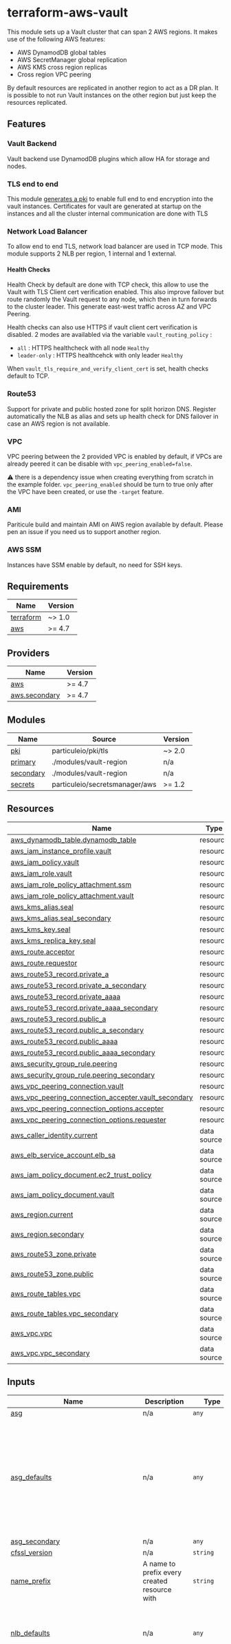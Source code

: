 # terraform-aws-vault

This module sets up a Vault cluster that can span 2 AWS regions. It makes use of
the following AWS features:

* AWS DynamodDB global tables
* AWS SecretManager global replication
* AWS KMS cross region replicas
* Cross region VPC peering

By default resources are replicated in another region to act as a DR plan. It is
possible to not run Vault instances on the other region but just keep the
resources replicated.

## Features

### Vault Backend

Vault backend use DynamodDB plugins which allow HA for storage and nodes.

### TLS end to end

This module [generates a pki](https://github.com/particuleio/terraform-tls-pki)
to enable full end to end encryption into the vault instances. Certificates for
vault are generated at startup on the instances and all the cluster internal
communication are done with TLS

### Network Load Balancer

To allow end to end TLS, network load balancer are used in TCP mode. This module
supports 2 NLB per region, 1 internal and 1 external.

#### Health Checks

Health Check by default are done with TCP check, this allow to use the
Vault with TLS Client cert verification enabled. This also improve failover but
route randomly the Vault request to any node, which then in turn forwards to the
cluster leader. This generate east-west traffic across AZ and VPC Peering.

Health checks can also use HTTPS if vault client cert verification is disabled. 2
modes are availabled via the variable `vault_routing_policy` :

* `all` : HTTPS healthcheck with all node `Healthy`
* `leader-only` : HTTPS healthcehck with only leader `Healthy`

When `vault_tls_require_and_verify_client_cert` is set, health checks default to TCP.

### Route53

Support for private and public hosted zone for split horizon DNS. Register automatically the NLB as alias and sets up health check for DNS failover in case an AWS region is not available.

### VPC

VPC peering between the 2 provided VPC is enabled by default, if VPCs are
already peered it can be disable with `vpc_peering_enabled=false`.

:warning: there is a dependency issue when creating everything from scratch in
the example folder. `vpc_peering_enabled` should be turn to true only after the
VPC have been created, or use the `-target` feature.

### AMI

Pariticule build and maintain AMI on AWS region available by default. Please pen an issue if you need us to support another region.

### AWS SSM

Instances have SSM enable by default, no need for SSH keys.


<!-- BEGINNING OF PRE-COMMIT-TERRAFORM DOCS HOOK -->
## Requirements

| Name | Version |
|------|---------|
| <a name="requirement_terraform"></a> [terraform](#requirement\_terraform) | ~> 1.0 |
| <a name="requirement_aws"></a> [aws](#requirement\_aws) | >= 4.7 |

## Providers

| Name | Version |
|------|---------|
| <a name="provider_aws"></a> [aws](#provider\_aws) | >= 4.7 |
| <a name="provider_aws.secondary"></a> [aws.secondary](#provider\_aws.secondary) | >= 4.7 |

## Modules

| Name | Source | Version |
|------|--------|---------|
| <a name="module_pki"></a> [pki](#module\_pki) | particuleio/pki/tls | ~> 2.0 |
| <a name="module_primary"></a> [primary](#module\_primary) | ./modules/vault-region | n/a |
| <a name="module_secondary"></a> [secondary](#module\_secondary) | ./modules/vault-region | n/a |
| <a name="module_secrets"></a> [secrets](#module\_secrets) | particuleio/secretsmanager/aws | >= 1.2 |

## Resources

| Name | Type |
|------|------|
| [aws_dynamodb_table.dynamodb_table](https://registry.terraform.io/providers/hashicorp/aws/latest/docs/resources/dynamodb_table) | resource |
| [aws_iam_instance_profile.vault](https://registry.terraform.io/providers/hashicorp/aws/latest/docs/resources/iam_instance_profile) | resource |
| [aws_iam_policy.vault](https://registry.terraform.io/providers/hashicorp/aws/latest/docs/resources/iam_policy) | resource |
| [aws_iam_role.vault](https://registry.terraform.io/providers/hashicorp/aws/latest/docs/resources/iam_role) | resource |
| [aws_iam_role_policy_attachment.ssm](https://registry.terraform.io/providers/hashicorp/aws/latest/docs/resources/iam_role_policy_attachment) | resource |
| [aws_iam_role_policy_attachment.vault](https://registry.terraform.io/providers/hashicorp/aws/latest/docs/resources/iam_role_policy_attachment) | resource |
| [aws_kms_alias.seal](https://registry.terraform.io/providers/hashicorp/aws/latest/docs/resources/kms_alias) | resource |
| [aws_kms_alias.seal_secondary](https://registry.terraform.io/providers/hashicorp/aws/latest/docs/resources/kms_alias) | resource |
| [aws_kms_key.seal](https://registry.terraform.io/providers/hashicorp/aws/latest/docs/resources/kms_key) | resource |
| [aws_kms_replica_key.seal](https://registry.terraform.io/providers/hashicorp/aws/latest/docs/resources/kms_replica_key) | resource |
| [aws_route.acceptor](https://registry.terraform.io/providers/hashicorp/aws/latest/docs/resources/route) | resource |
| [aws_route.requestor](https://registry.terraform.io/providers/hashicorp/aws/latest/docs/resources/route) | resource |
| [aws_route53_record.private_a](https://registry.terraform.io/providers/hashicorp/aws/latest/docs/resources/route53_record) | resource |
| [aws_route53_record.private_a_secondary](https://registry.terraform.io/providers/hashicorp/aws/latest/docs/resources/route53_record) | resource |
| [aws_route53_record.private_aaaa](https://registry.terraform.io/providers/hashicorp/aws/latest/docs/resources/route53_record) | resource |
| [aws_route53_record.private_aaaa_secondary](https://registry.terraform.io/providers/hashicorp/aws/latest/docs/resources/route53_record) | resource |
| [aws_route53_record.public_a](https://registry.terraform.io/providers/hashicorp/aws/latest/docs/resources/route53_record) | resource |
| [aws_route53_record.public_a_secondary](https://registry.terraform.io/providers/hashicorp/aws/latest/docs/resources/route53_record) | resource |
| [aws_route53_record.public_aaaa](https://registry.terraform.io/providers/hashicorp/aws/latest/docs/resources/route53_record) | resource |
| [aws_route53_record.public_aaaa_secondary](https://registry.terraform.io/providers/hashicorp/aws/latest/docs/resources/route53_record) | resource |
| [aws_security_group_rule.peering](https://registry.terraform.io/providers/hashicorp/aws/latest/docs/resources/security_group_rule) | resource |
| [aws_security_group_rule.peering_secondary](https://registry.terraform.io/providers/hashicorp/aws/latest/docs/resources/security_group_rule) | resource |
| [aws_vpc_peering_connection.vault](https://registry.terraform.io/providers/hashicorp/aws/latest/docs/resources/vpc_peering_connection) | resource |
| [aws_vpc_peering_connection_accepter.vault_secondary](https://registry.terraform.io/providers/hashicorp/aws/latest/docs/resources/vpc_peering_connection_accepter) | resource |
| [aws_vpc_peering_connection_options.accepter](https://registry.terraform.io/providers/hashicorp/aws/latest/docs/resources/vpc_peering_connection_options) | resource |
| [aws_vpc_peering_connection_options.requester](https://registry.terraform.io/providers/hashicorp/aws/latest/docs/resources/vpc_peering_connection_options) | resource |
| [aws_caller_identity.current](https://registry.terraform.io/providers/hashicorp/aws/latest/docs/data-sources/caller_identity) | data source |
| [aws_elb_service_account.elb_sa](https://registry.terraform.io/providers/hashicorp/aws/latest/docs/data-sources/elb_service_account) | data source |
| [aws_iam_policy_document.ec2_trust_policy](https://registry.terraform.io/providers/hashicorp/aws/latest/docs/data-sources/iam_policy_document) | data source |
| [aws_iam_policy_document.vault](https://registry.terraform.io/providers/hashicorp/aws/latest/docs/data-sources/iam_policy_document) | data source |
| [aws_region.current](https://registry.terraform.io/providers/hashicorp/aws/latest/docs/data-sources/region) | data source |
| [aws_region.secondary](https://registry.terraform.io/providers/hashicorp/aws/latest/docs/data-sources/region) | data source |
| [aws_route53_zone.private](https://registry.terraform.io/providers/hashicorp/aws/latest/docs/data-sources/route53_zone) | data source |
| [aws_route53_zone.public](https://registry.terraform.io/providers/hashicorp/aws/latest/docs/data-sources/route53_zone) | data source |
| [aws_route_tables.vpc](https://registry.terraform.io/providers/hashicorp/aws/latest/docs/data-sources/route_tables) | data source |
| [aws_route_tables.vpc_secondary](https://registry.terraform.io/providers/hashicorp/aws/latest/docs/data-sources/route_tables) | data source |
| [aws_vpc.vpc](https://registry.terraform.io/providers/hashicorp/aws/latest/docs/data-sources/vpc) | data source |
| [aws_vpc.vpc_secondary](https://registry.terraform.io/providers/hashicorp/aws/latest/docs/data-sources/vpc) | data source |

## Inputs

| Name | Description | Type | Default | Required |
|------|-------------|------|---------|:--------:|
| <a name="input_asg"></a> [asg](#input\_asg) | n/a | `any` | n/a | yes |
| <a name="input_asg_defaults"></a> [asg\_defaults](#input\_asg\_defaults) | n/a | `any` | <pre>{<br>  "asg_associate_public_ip_address": false,<br>  "desired_capacity": 3,<br>  "disk_size": 20,<br>  "instance_type": "t3a.micro",<br>  "key_name": null,<br>  "max_size": 3,<br>  "min_size": 0,<br>  "tags": {},<br>  "tags_as_map": {},<br>  "vpc_zone_identifier": []<br>}</pre> | no |
| <a name="input_asg_secondary"></a> [asg\_secondary](#input\_asg\_secondary) | n/a | `any` | n/a | yes |
| <a name="input_cfssl_version"></a> [cfssl\_version](#input\_cfssl\_version) | n/a | `string` | `"1.6.1"` | no |
| <a name="input_name_prefix"></a> [name\_prefix](#input\_name\_prefix) | A name to prefix every created resource with | `string` | n/a | yes |
| <a name="input_nlb_defaults"></a> [nlb\_defaults](#input\_nlb\_defaults) | n/a | `any` | <pre>{<br>  "internal": false,<br>  "ip_address_type": "dualstack",<br>  "listener_port": 443,<br>  "subnets": []<br>}</pre> | no |
| <a name="input_nlbs"></a> [nlbs](#input\_nlbs) | n/a | `any` | <pre>{<br>  "external": {},<br>  "internal": {<br>    "internal": true<br>  }<br>}</pre> | no |
| <a name="input_nlbs_secondary"></a> [nlbs\_secondary](#input\_nlbs\_secondary) | n/a | `any` | <pre>{<br>  "external": {},<br>  "internal": {<br>    "internal": true<br>  }<br>}</pre> | no |
| <a name="input_route53_private_zone_name"></a> [route53\_private\_zone\_name](#input\_route53\_private\_zone\_name) | n/a | `string` | `""` | no |
| <a name="input_route53_zone_name"></a> [route53\_zone\_name](#input\_route53\_zone\_name) | n/a | `string` | `""` | no |
| <a name="input_tags"></a> [tags](#input\_tags) | A map of tags to apply to all resources | `map(string)` | `{}` | no |
| <a name="input_vault_additional_config"></a> [vault\_additional\_config](#input\_vault\_additional\_config) | Additional content to include in the vault configuration file | `string` | `""` | no |
| <a name="input_vault_additional_userdata"></a> [vault\_additional\_userdata](#input\_vault\_additional\_userdata) | Additional content to include in the cloud-init userdata for the EC2 instances | `string` | `""` | no |
| <a name="input_vault_api_address"></a> [vault\_api\_address](#input\_vault\_api\_address) | The address that vault will be accessible at | `string` | n/a | yes |
| <a name="input_vault_cert_dir"></a> [vault\_cert\_dir](#input\_vault\_cert\_dir) | The directory on the OS to store Vault certificates | `string` | `"/usr/local/etc/vault/tls"` | no |
| <a name="input_vault_config_dir"></a> [vault\_config\_dir](#input\_vault\_config\_dir) | The directory on the OS to store the Vault configuration | `string` | `"/usr/local/etc/vault"` | no |
| <a name="input_vault_dns_domain"></a> [vault\_dns\_domain](#input\_vault\_dns\_domain) | The DNS address that vault will be accessible at | `string` | n/a | yes |
| <a name="input_vault_pki_ca_config"></a> [vault\_pki\_ca\_config](#input\_vault\_pki\_ca\_config) | n/a | `any` | `{}` | no |
| <a name="input_vault_pki_client_certs"></a> [vault\_pki\_client\_certs](#input\_vault\_pki\_client\_certs) | n/a | `any` | <pre>{<br>  "default": {<br>    "subject": {<br>      "common_name": "default-vault-client"<br>    },<br>    "usages": [<br>      "client_auth",<br>      "key_encipherement",<br>      "digital_signature"<br>    ]<br>  }<br>}</pre> | no |
| <a name="input_vault_routing_policy"></a> [vault\_routing\_policy](#input\_vault\_routing\_policy) | n/a | `string` | `"all"` | no |
| <a name="input_vault_tls_require_and_verify_client_cert"></a> [vault\_tls\_require\_and\_verify\_client\_cert](#input\_vault\_tls\_require\_and\_verify\_client\_cert) | n/a | `bool` | `false` | no |
| <a name="input_vault_version"></a> [vault\_version](#input\_vault\_version) | n/a | `string` | `"1.11.1"` | no |
| <a name="input_vpc_id"></a> [vpc\_id](#input\_vpc\_id) | The ID of the VPC to use | `string` | n/a | yes |
| <a name="input_vpc_peering_enabled"></a> [vpc\_peering\_enabled](#input\_vpc\_peering\_enabled) | n/a | `bool` | `true` | no |
| <a name="input_vpc_secondary_id"></a> [vpc\_secondary\_id](#input\_vpc\_secondary\_id) | The ID of the VPC to use | `string` | n/a | yes |

## Outputs

| Name | Description |
|------|-------------|
| <a name="output_dynamodb"></a> [dynamodb](#output\_dynamodb) | n/a |
| <a name="output_primary"></a> [primary](#output\_primary) | n/a |
| <a name="output_secondary"></a> [secondary](#output\_secondary) | n/a |
| <a name="output_secrets"></a> [secrets](#output\_secrets) | n/a |
| <a name="output_vault_pki"></a> [vault\_pki](#output\_vault\_pki) | n/a |
<!-- END OF PRE-COMMIT-TERRAFORM DOCS HOOK -->
